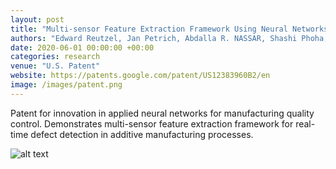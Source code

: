 ```yaml
---
layout: post
title: "Multi-sensor Feature Extraction Framework Using Neural Networks for In-situ Defect Detection in 3D Metal Printing"
authors: "Edward Reutzel, Jan Petrich, Abdalla R. NASSAR, Shashi Phoha, David J. Corbin, Jacob P. Morgan, <strong>Evan P. Diewald</strong>, Robert W. Smith, Zackary Keller Snow"
date: 2020-06-01 00:00:00 +00:00
categories: research
venue: "U.S. Patent"
website: https://patents.google.com/patent/US12383960B2/en
image: /images/patent.png
---
```


Patent for innovation in applied neural networks for manufacturing quality control. Demonstrates multi-sensor feature extraction framework for real-time defect detection in additive manufacturing processes.

![alt text](image.png)